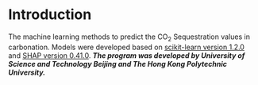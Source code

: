 # Introduction
The machine learning methods to predict the CO<sub>2</sub> Sequestration values in carbonation. Models were developed based on [scikit-learn version 1.2.0](https://scikit-learn.org/stable/) and [SHAP version 0.41.0](https://shap.readthedocs.io/en/latest/index.html#).
**_The program was developed by University of Science and Technology Beijing and The Hong Kong Polytechnic University._**

